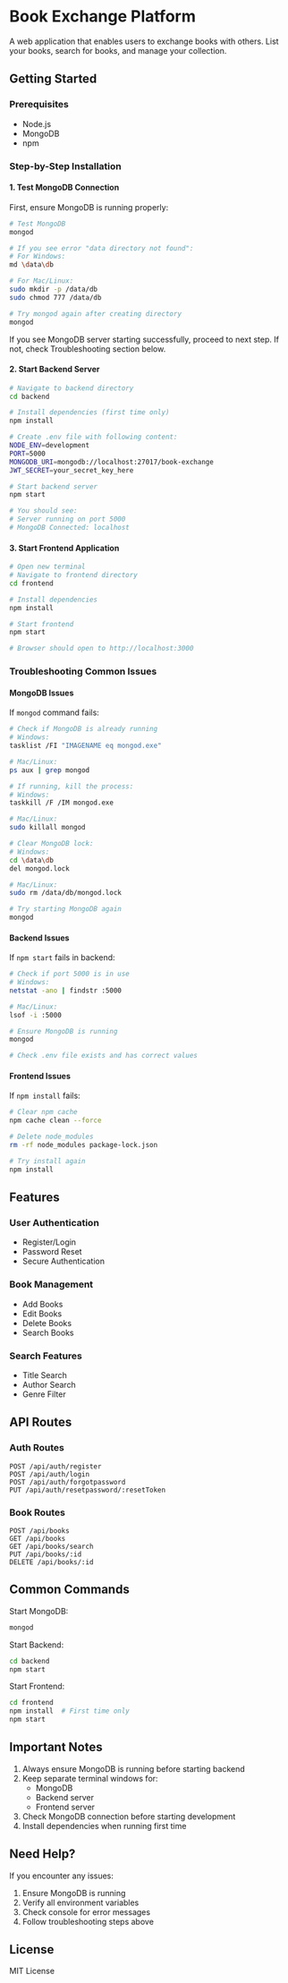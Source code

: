 # Book Exchange Platform

A web application that enables users to exchange books with others. List your books, search for books, and manage your collection.

## Getting Started

### Prerequisites
- Node.js
- MongoDB
- npm

### Step-by-Step Installation

#### 1. Test MongoDB Connection

First, ensure MongoDB is running properly:
```bash
# Test MongoDB
mongod

# If you see error "data directory not found":
# For Windows:
md \data\db

# For Mac/Linux:
sudo mkdir -p /data/db
sudo chmod 777 /data/db

# Try mongod again after creating directory
mongod
```

If you see MongoDB server starting successfully, proceed to next step. If not, check Troubleshooting section below.

#### 2. Start Backend Server
```bash
# Navigate to backend directory
cd backend

# Install dependencies (first time only)
npm install

# Create .env file with following content:
NODE_ENV=development
PORT=5000
MONGODB_URI=mongodb://localhost:27017/book-exchange
JWT_SECRET=your_secret_key_here

# Start backend server
npm start

# You should see:
# Server running on port 5000
# MongoDB Connected: localhost
```

#### 3. Start Frontend Application
```bash
# Open new terminal
# Navigate to frontend directory
cd frontend

# Install dependencies
npm install

# Start frontend
npm start

# Browser should open to http://localhost:3000
```

### Troubleshooting Common Issues

#### MongoDB Issues

If `mongod` command fails:
```bash
# Check if MongoDB is already running
# Windows:
tasklist /FI "IMAGENAME eq mongod.exe"

# Mac/Linux:
ps aux | grep mongod

# If running, kill the process:
# Windows:
taskkill /F /IM mongod.exe

# Mac/Linux:
sudo killall mongod

# Clear MongoDB lock:
# Windows:
cd \data\db
del mongod.lock

# Mac/Linux:
sudo rm /data/db/mongod.lock

# Try starting MongoDB again
mongod
```

#### Backend Issues

If `npm start` fails in backend:
```bash
# Check if port 5000 is in use
# Windows:
netstat -ano | findstr :5000

# Mac/Linux:
lsof -i :5000

# Ensure MongoDB is running
mongod

# Check .env file exists and has correct values
```

#### Frontend Issues

If `npm install` fails:
```bash
# Clear npm cache
npm cache clean --force

# Delete node_modules
rm -rf node_modules package-lock.json

# Try install again
npm install
```

## Features

### User Authentication
- Register/Login
- Password Reset
- Secure Authentication

### Book Management
- Add Books
- Edit Books
- Delete Books
- Search Books

### Search Features
- Title Search
- Author Search
- Genre Filter

## API Routes

### Auth Routes
```
POST /api/auth/register
POST /api/auth/login
POST /api/auth/forgotpassword
PUT /api/auth/resetpassword/:resetToken
```

### Book Routes
```
POST /api/books
GET /api/books
GET /api/books/search
PUT /api/books/:id
DELETE /api/books/:id
```

## Common Commands

Start MongoDB:
```bash
mongod
```

Start Backend:
```bash
cd backend
npm start
```

Start Frontend:
```bash
cd frontend
npm install  # First time only
npm start
```

## Important Notes

1. Always ensure MongoDB is running before starting backend
2. Keep separate terminal windows for:
   - MongoDB
   - Backend server
   - Frontend server
3. Check MongoDB connection before starting development
4. Install dependencies when running first time

## Need Help?

If you encounter any issues:
1. Ensure MongoDB is running
2. Verify all environment variables
3. Check console for error messages
4. Follow troubleshooting steps above

## License

MIT License